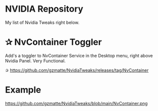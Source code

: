 # NVIDIA Repository
My list of Nvidia Tweaks right below.

# ✰ NvContainer Toggler

Add's a toggler to NvContainer Service in the Desktop menu, right above Nvidia Panel. Very Functional.

✰ https://github.com/gzmatte/NvidiaTweaks/releases/tag/NvContainer



# Example

https://github.com/gzmatte/NvidiaTweaks/blob/main/NvContainer.png
